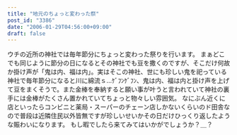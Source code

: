 ```yaml
---
title: "地元のちょっと変わった祭"
post_id: "3386"
date: "2006-01-29T04:56:00+09:00"
draft: false
---
```



ウチの近所の神社では毎年節分にちょっと変わった祭りを行います。 まぁどこでも同じように節分の日になるとその神社でも豆を撒くのですが、そこだけ何故か掛け声が「鬼は内、福は内」。実はそこの神社、世にも珍しい鬼を祀っている神社で毎年節分になると川に綿流ｓ…ｹﾞﾌﾝｹﾞﾌﾝ、鬼は内、福は内と掛け声を上げて豆をまくそうで。また金棒を奉納すると願い事が叶うと言われていて神社の裏手には金棒がたくさん置かれていてちょっと物々しい雰囲気。  なにぶん近くに店といったらコンビニと薬局・スーパーのチェーン店しかないくらいのド田舎なので普段は近隣住民以外皆無ですが珍しいせいかその日だけひっくり返したような賑わいになります。 もし暇でしたら来てみてはいかがでしょうか？＿？
